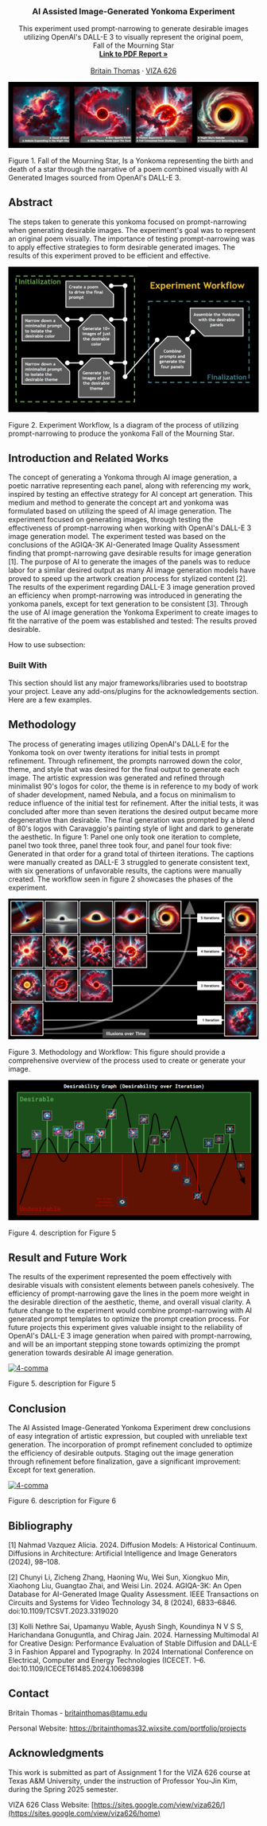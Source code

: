 <!-- Improved compatibility of back to top link: See: https://github.com/othneildrew/Best-README-Template/pull/73 -->
<a id="readme-top"></a>

<!-- PROJECT SHIELDS -->
<!--
*** I'm using markdown "reference style" links for readability.
*** Reference links are enclosed in brackets [ ] instead of parentheses ( ).
*** See the bottom of this document for the declaration of the reference variables
*** for contributors-url, forks-url, etc. This is an optional, concise syntax you may use.
*** https://www.markdownguide.org/basic-syntax/#reference-style-links
-->




<!-- PROJECT LOGO -->
<br />
<div align="center">
  </a>

  <h3 align="center">AI Assisted Image-Generated Yonkoma Experiment</h3>

  <p align="center">
    This experiment used prompt-narrowing to generate desirable images utilizing OpenAI's DALL-E 3 to visually represent the original poem,
    <br />
    Fall of the Mourning Star
    <br />
    <a href="https://github.com/yujnkm/4-comma-Assignment_01/blob/main/pdf/Reality-Distortion-Room-ISMAR-23.pdf"><strong>Link to PDF Report »</strong></a>
    <br />
    <br />
    <a href="https://britainthomas32.wixsite.com/portfolio/projects">Britain Thomas</a>
    &middot;
    <a href="https://sites.google.com/view/viza626/home">VIZA 626</a>
  </p>
</div>

[![4-comma][images-fig1]](https://example.com)

Figure 1. Fall of the Mourning Star, Is a Yonkoma representing the birth and death of a star through the narrative of a poem combined visually with AI Generated Images sourced from OpenAI's DALL-E 3.

<!-- Abstract -->
## Abstract

The steps taken to generate this yonkoma focused on prompt-narrowing when generating desirable images. The experiment's goal was to represent an original poem visually. The importance of testing prompt-narrowing was to apply effective strategies to form desirable generated images. The results of this experiment proved to be efficient and effective.

[![4-comma][images-fig2]](https://example.com)

Figure 2. Experiment Workflow, Is a diagram of the process of utilizing prompt-narrowing to produce the yonkoma Fall of the Mourning Star.

<!-- Introduction and Related Works -->
## Introduction and Related Works

The concept of generating a Yonkoma through AI image generation, a poetic narrative representing each panel, along with referencing my work, inspired by testing an effective strategy for AI concept art generation. This medium and method to generate the concept art and yonkoma was formulated based on utilizing the speed of AI image generation. The experiment focused on generating images, through testing the effectiveness of prompt-narrowing when working with OpenAI's DALL-E 3 image generation model. The experiment tested was based on the conclusions of the AGIQA-3K AI-Generated Image Quality Assessment finding that prompt-narrowing gave desirable results for image generation \[1\]. The purpose of AI to generate the images of the panels was to reduce labor for a similar desired output as many AI image generation models have proved to speed up the artwork creation process for stylized content \[2\]. The results of the experiment regarding DALL-E 3 image generation proved an efficiency when prompt-narrowing was introduced in generating the yonkoma panels, except for text generation to be consistent \[3\]. Through the use of AI image generation the Yonkoma Experiment to create images to fit the narrative of the poem was established and tested: The results proved desirable.

How to use subsection:

### Built With

This section should list any major frameworks/libraries used to bootstrap your project. Leave any add-ons/plugins for the acknowledgements section. Here are a few examples.

## Methodology

The process of generating images utilizing OpenAI's DALL·E for the Yonkoma took on over twenty iterations for initial tests in prompt refinement. Through refinement, the prompts narrowed down the color, theme, and style that was desired for the final output to generate each image. The artistic expression was generated and refined through minimalist 90's logos for color, the theme is in reference to my body of work of shader development, named Nebula, and a focus on minimalism to reduce influence of the initial test for refinement. After the initial tests, it was concluded after more than seven iterations the desired output became more degenerative than desirable. The final generation was prompted by a blend of 80's logos with Caravaggio's painting style of light and dark to generate the aesthetic. In figure 1: Panel one only took one iteration to complete, panel two took three, panel three took four, and panel four took five: Generated in that order for a grand total of thirteen iterations. The captions were manually created as DALL-E 3 struggled to generate consistent text, with six generations of unfavorable results, the captions were manually created. The workflow seen in figure 2 showcases the phases of the experiment.

[![4-comma][images-fig3]](https://example.com)

Figure 3. Methodology and Workflow: This figure should provide a comprehensive overview of the process used to create or generate your image.

[![4-comma][images-fig4]](https://example.com)

Figure 4. description for Figure 5

## Result and Future Work

The results of the experiment represented the poem effectively with desirable visuals with consistent elements between panels cohesively. The efficiency of prompt-narrowing gave the lines in the poem more weight in the desirable direction of the aesthetic, theme, and overall visual clarity. A future change to the experiment would combine prompt-narrowing with AI generated prompt templates to optimize the prompt creation process. For future projects this experiment gives valuable insight to the reliability of OpenAI's DALL-E 3 image generation when paired with prompt-narrowing, and will be an important stepping stone towards optimizing the prompt generation towards desirable AI image generation.

[![4-comma][images-fig5]](https://example.com)

Figure 5. description for Figure 5

## Conclusion
The AI Assisted Image-Generated Yonkoma Experiment drew conclusions of easy integration of artistic expression, but coupled with unreliable text generation. The incorporation of prompt refinement concluded to optimize the efficiency of desirable outputs. Staging out the image generation through refinement before finalization, gave a significant improvement: Except for text generation.

[![4-comma][images-fig6]](https://example.com)

Figure 6. description for Figure 6

<!-- Bibliography -->
## Bibliography 
[1] Nahmad Vazquez Alicia. 2024. Diffusion Models: A Historical Continuum. Diffusions in Architecture: Artificial Intelligence
and Image Generators (2024), 98–108.

[2] Chunyi Li, Zicheng Zhang, Haoning Wu, Wei Sun, Xiongkuo Min, Xiaohong Liu, Guangtao Zhai, and Weisi Lin. 2024.
AGIQA-3K: An Open Database for AI-Generated Image Quality Assessment. IEEE Transactions on Circuits and Systems
for Video Technology 34, 8 (2024), 6833–6846. doi:10.1109/TCSVT.2023.3319020

[3] Kolli Nethre Sai, Upamanyu Wable, Ayush Singh, Koundinya N V S S, Harichandana Gonuguntla, and Chirag Jain. 2024.
Harnessing Multimodal AI for Creative Design: Performance Evaluation of Stable Diffusion and DALL-E 3 in Fashion
Apparel and Typography. In 2024 International Conference on Electrical, Computer and Energy Technologies (ICECET. 1–6.
doi:10.1109/ICECET61485.2024.10698398



<!-- CONTACT -->
## Contact

Britain Thomas - britainthomas@tamu.edu

Personal Website: https://britainthomas32.wixsite.com/portfolio/projects




<!-- ACKNOWLEDGMENTS -->
## Acknowledgments

This work is submitted as part of Assignment 1 for the VIZA 626 course at Texas A&M University, under the instruction of Professor You-Jin Kim, during the Spring 2025 semester.

VIZA 626 Class Website: [https://sites.google.com/view/viza626/](https://sites.google.com/view/viza626/home)

<!-- MARKDOWN LINKS & IMAGES -->
<!-- https://www.markdownguide.org/basic-syntax/#reference-style-links -->
[contributors-shield]: https://img.shields.io/github/contributors/othneildrew/Best-README-Template.svg?style=for-the-badge
[contributors-url]: https://github.com/othneildrew/Best-README-Template/graphs/contributors
[forks-shield]: https://img.shields.io/github/forks/othneildrew/Best-README-Template.svg?style=for-the-badge
[forks-url]: https://github.com/othneildrew/Best-README-Template/network/members
[stars-shield]: https://img.shields.io/github/stars/othneildrew/Best-README-Template.svg?style=for-the-badge
[stars-url]: https://github.com/othneildrew/Best-README-Template/stargazers
[issues-shield]: https://img.shields.io/github/issues/othneildrew/Best-README-Template.svg?style=for-the-badge
[issues-url]: https://github.com/othneildrew/Best-README-Template/issues
[license-shield]: https://img.shields.io/github/license/othneildrew/Best-README-Template.svg?style=for-the-badge
[license-url]: https://github.com/othneildrew/Best-README-Template/blob/master/LICENSE.txt
[linkedin-shield]: https://img.shields.io/badge/-LinkedIn-black.svg?style=for-the-badge&logo=linkedin&colorB=555
[linkedin-url]: https://linkedin.com/in/othneildrew
[product-screenshot]: images/screenshot.png
[images-fig1]: images/fig1.png
[images-fig2]: images/fig2.png
[images-fig3]: images/fig3.png
[images-fig4]: images/fig4.png
[images-fig5]: images/fig5.png
[images-fig6]: images/fig6.png
[Next.js]: https://img.shields.io/badge/next.js-000000?style=for-the-badge&logo=nextdotjs&logoColor=white
[Next-url]: https://nextjs.org/
[React.js]: https://img.shields.io/badge/React-20232A?style=for-the-badge&logo=react&logoColor=61DAFB
[React-url]: https://reactjs.org/
[Vue.js]: https://img.shields.io/badge/Vue.js-35495E?style=for-the-badge&logo=vuedotjs&logoColor=4FC08D
[Vue-url]: https://vuejs.org/
[Angular.io]: https://img.shields.io/badge/Angular-DD0031?style=for-the-badge&logo=angular&logoColor=white
[Angular-url]: https://angular.io/
[Svelte.dev]: https://img.shields.io/badge/Svelte-4A4A55?style=for-the-badge&logo=svelte&logoColor=FF3E00
[Svelte-url]: https://svelte.dev/
[Laravel.com]: https://img.shields.io/badge/Laravel-FF2D20?style=for-the-badge&logo=laravel&logoColor=white
[Laravel-url]: https://laravel.com
[Bootstrap.com]: https://img.shields.io/badge/Bootstrap-563D7C?style=for-the-badge&logo=bootstrap&logoColor=white
[Bootstrap-url]: https://getbootstrap.com
[JQuery.com]: https://img.shields.io/badge/jQuery-0769AD?style=for-the-badge&logo=jquery&logoColor=white
[JQuery-url]: https://jquery.com 
